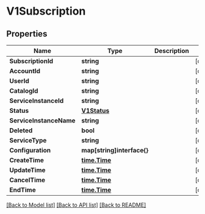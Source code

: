 # V1Subscription

## Properties

Name | Type | Description | Notes
------------ | ------------- | ------------- | -------------
**SubscriptionId** | **string** |  | [optional] 
**AccountId** | **string** |  | [optional] 
**UserId** | **string** |  | [optional] 
**CatalogId** | **string** |  | [optional] 
**ServiceInstanceId** | **string** |  | [optional] 
**Status** | [**V1Status**](v1Status.md) |  | [optional] 
**ServiceInstanceName** | **string** |  | [optional] 
**Deleted** | **bool** |  | [optional] 
**ServiceType** | **string** |  | [optional] 
**Configuration** | **map[string]interface{}** |  | [optional] 
**CreateTime** | [**time.Time**](time.Time.md) |  | [optional] 
**UpdateTime** | [**time.Time**](time.Time.md) |  | [optional] 
**CancelTime** | [**time.Time**](time.Time.md) |  | [optional] 
**EndTime** | [**time.Time**](time.Time.md) |  | [optional] 

[[Back to Model list]](../README.md#documentation-for-models) [[Back to API list]](../README.md#documentation-for-api-endpoints) [[Back to README]](../README.md)


